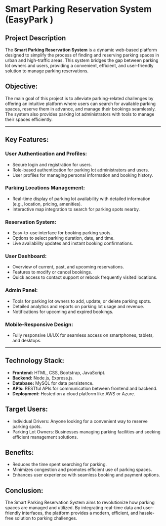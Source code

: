 # Smart Parking Reservation System (EasyPark )

## Project Description
The **Smart Parking Reservation System** is a dynamic web-based platform designed to simplify the process of finding and reserving parking spaces in urban and high-traffic areas. This system bridges the gap between parking lot owners and users, providing a convenient, efficient, and user-friendly solution to manage parking reservations.

## Objective:
The main goal of this project is to alleviate parking-related challenges by offering an intuitive platform where users can search for available parking spaces, reserve them in advance, and manage their bookings seamlessly. The system also provides parking lot administrators with tools to manage their spaces efficiently.

---

## Key Features:
### User Authentication and Profiles:
- Secure login and registration for users.
- Role-based authentication for parking lot administrators and users.
- User profiles for managing personal information and booking history.

### Parking Locations Management:
- Real-time display of parking lot availability with detailed information (e.g., location, pricing, amenities).
- Interactive map integration to search for parking spots nearby.

### Reservation System:
- Easy-to-use interface for booking parking spots.
- Options to select parking duration, date, and time.
- Live availability updates and instant booking confirmations.

### User Dashboard:
- Overview of current, past, and upcoming reservations.
- Features to modify or cancel bookings.
- Quick access to contact support or rebook frequently visited locations.

### Admin Panel:
- Tools for parking lot owners to add, update, or delete parking spots.
- Detailed analytics and reports on parking lot usage and revenue.
- Notifications for upcoming and expired bookings.

### Mobile-Responsive Design:
- Fully responsive UI/UX for seamless access on smartphones, tablets, and desktops.

---

## Technology Stack:
- **Frontend:** HTML, CSS, Bootstrap, JavaScript.
- **Backend:** Node.js, Express.js.
- **Database:** MySQL for data persistence.
- **APIs:** RESTful APIs for communication between frontend and backend.
- **Deployment:** Hosted on a cloud platform like AWS or Azure.

## Target Users:
- Individual Drivers: Anyone looking for a convenient way to reserve parking spots.
- Parking Lot Owners: Businesses managing parking facilities and seeking efficient management solutions.

## Benefits:
- Reduces the time spent searching for parking.
- Minimizes congestion and promotes efficient use of parking spaces.
- Enhances user experience with seamless booking and payment options.

## Conclusion:
The Smart Parking Reservation System aims to revolutionize how parking spaces are managed and utilized. By integrating real-time data and user-friendly interfaces, the platform provides a modern, efficient, and hassle-free solution to parking challenges.


 
